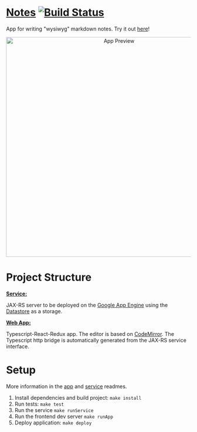 # [Notes](https://md-note.appspot.com) [![Build Status](https://travis-ci.com/fawind/notes.svg?token=RTEhNHKreGSnaC3U1jh2&branch=master)](https://travis-ci.com/fawind/notes)

App for writing "wysiwyg" markdown notes. Try it out [here](https://md-note.appspot.com/)!

<p align="center">
  <img src="https://user-images.githubusercontent.com/7422050/30777310-ffdd3c2c-a0b7-11e7-8759-21b9dd47eb31.png" width="600" alt="App Preview"/>
</p>

# Project Structure

**[Service:](https://github.com/fawind/notes/tree/master/service)**

JAX-RS server to be deployed on the [Google App Engine](https://cloud.google.com/appengine/docs/java) using the [Datastore](https://cloud.google.com/datastore/docs/concepts/overview) as a storage.

**[Web App:](https://github.com/fawind/notes/tree/master/app)**

Typescript-React-Redux app. The editor is based on [CodeMirror](https://github.com/codemirror/CodeMirror). The Typescript http bridge is automatically generated from the JAX-RS service interface.

# Setup

More information in the [app](https://github.com/fawind/notes/blob/master/app/README.md) and [service](https://github.com/fawind/notes/blob/master/service/README.md) readmes.

1. Install dependencies and build project: `make install`
2. Run tests: `make test`
3. Run the service `make runService`
4. Run the frontend dev server `make runApp`
5. Deploy application: `make deploy`
